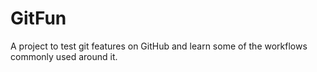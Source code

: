 # GitFun
A project to test git features on GitHub and learn some of the workflows commonly used around it.
